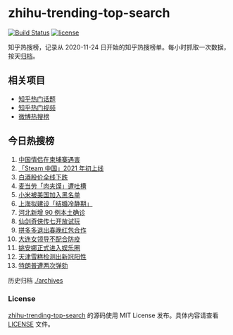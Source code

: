 # zhihu-trending-top-search

[![Build Status](https://github.com/justjavac/zhihu-trending-top-search/workflows/ci/badge.svg?branch=main)](https://github.com/justjavac/zhihu-trending-top-search/actions)
[![license](https://img.shields.io/github/license/justjavac/zhihu-trending-top-search)](https://github.com/justjavac/zhihu-trending-top-search/blob/main/LICENSE)

知乎热搜榜，记录从 2020-11-24 日开始的知乎热搜榜单。每小时抓取一次数据，按天[归档](./archives)。

## 相关项目

- [知乎热门话题](https://github.com/justjavac/zhihu-trending-hot-questions)
- [知乎热门视频](https://github.com/justjavac/zhihu-trending-hot-video)
- [微博热搜榜](https://github.com/justjavac/weibo-trending-hot-search)

## 今日热搜榜

<!-- BEGIN -->
<!-- 最后更新时间 Sat Jan 16 2021 15:32:47 GMT+0800 (CST) -->
1. [中国情侣在柬埔寨遇害](https://www.zhihu.com/search?q=中国情侣柬埔寨)
1. [「Steam 中国」2021 年初上线](https://www.zhihu.com/search?q=steam中国)
1. [白酒股价全线下跌](https://www.zhihu.com/search?q=白酒股大跌)
1. [麦当劳「肉夹馍」遭吐槽](https://www.zhihu.com/search?q=麦当劳肉夹馍)
1. [小米被美国加入黑名单](https://www.zhihu.com/search?q=小米被制裁)
1. [上海拟建设「结婚冷静期」](https://www.zhihu.com/search?q=结婚冷静期)
1. [河北新增 90 例本土确诊](https://www.zhihu.com/search?q=河北新增)
1. [仙剑奇侠传七开放试玩](https://www.zhihu.com/search?q=仙剑奇侠传七)
1. [拼多多退出春晚红包合作](https://www.zhihu.com/search?q=拼多多春晚)
1. [大连女领导不配合防疫](https://www.zhihu.com/search?q=大连女子拒绝登记)
1. [姚安娜正式进入娱乐圈](https://www.zhihu.com/search?q=姚安娜)
1. [天津雪糕检测出新冠阳性](https://www.zhihu.com/search?q=天津雪糕)
1. [特朗普遭两次弹劾](https://www.zhihu.com/search?q=特朗普弹劾)
<!-- END -->

历史归档 [./archives](./archives)

### License

[zhihu-trending-top-search](https://github.com/justjavac/zhihu-trending-top-search) 的源码使用 MIT License 发布。具体内容请查看 [LICENSE](./LICENSE) 文件。
